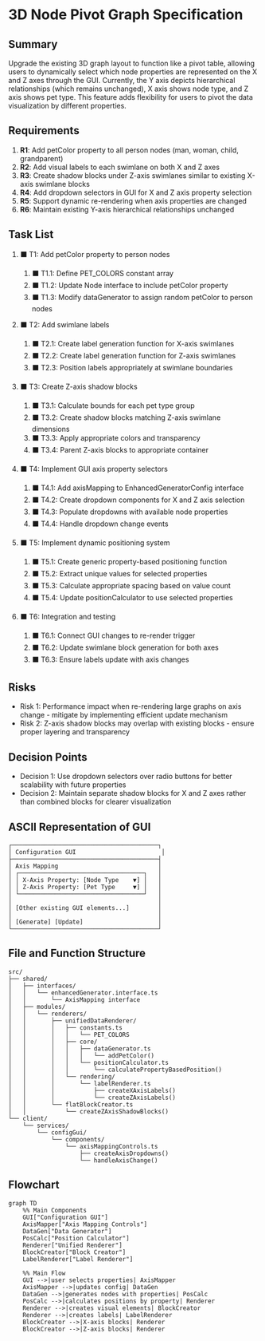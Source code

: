 # 3D Node Pivot Graph Specification

## Summary

Upgrade the existing 3D graph layout to function like a pivot table, allowing users to dynamically select which node properties are represented on the X and Z axes through the GUI. Currently, the Y axis depicts hierarchical relationships (which remains unchanged), X axis shows node type, and Z axis shows pet type. This feature adds flexibility for users to pivot the data visualization by different properties.

## Requirements

1. **R1**: Add petColor property to all person nodes (man, woman, child, grandparent)
2. **R2**: Add visual labels to each swimlane on both X and Z axes
3. **R3**: Create shadow blocks under Z-axis swimlanes similar to existing X-axis swimlane blocks
4. **R4**: Add dropdown selectors in GUI for X and Z axis property selection
5. **R5**: Support dynamic re-rendering when axis properties are changed
6. **R6**: Maintain existing Y-axis hierarchical relationships unchanged

## Task List

1. ⬛ T1: Add petColor property to person nodes
   1. ⬛ T1.1: Define PET_COLORS constant array
   2. ⬛ T1.2: Update Node interface to include petColor property
   3. ⬛ T1.3: Modify dataGenerator to assign random petColor to person nodes

2. ⬛ T2: Add swimlane labels
   1. ⬛ T2.1: Create label generation function for X-axis swimlanes
   2. ⬛ T2.2: Create label generation function for Z-axis swimlanes
   3. ⬛ T2.3: Position labels appropriately at swimlane boundaries

3. ⬛ T3: Create Z-axis shadow blocks
   1. ⬛ T3.1: Calculate bounds for each pet type group
   2. ⬛ T3.2: Create shadow blocks matching Z-axis swimlane dimensions
   3. ⬛ T3.3: Apply appropriate colors and transparency
   4. ⬛ T3.4: Parent Z-axis blocks to appropriate container

4. ⬛ T4: Implement GUI axis property selectors
   1. ⬛ T4.1: Add axisMapping to EnhancedGeneratorConfig interface
   2. ⬛ T4.2: Create dropdown components for X and Z axis selection
   3. ⬛ T4.3: Populate dropdowns with available node properties
   4. ⬛ T4.4: Handle dropdown change events

5. ⬛ T5: Implement dynamic positioning system
   1. ⬛ T5.1: Create generic property-based positioning function
   2. ⬛ T5.2: Extract unique values for selected properties
   3. ⬛ T5.3: Calculate appropriate spacing based on value count
   4. ⬛ T5.4: Update positionCalculator to use selected properties

6. ⬛ T6: Integration and testing
   1. ⬛ T6.1: Connect GUI changes to re-render trigger
   2. ⬛ T6.2: Update swimlane block generation for both axes
   3. ⬛ T6.3: Ensure labels update with axis changes

## Risks

- Risk 1: Performance impact when re-rendering large graphs on axis change - mitigate by implementing efficient update mechanism
- Risk 2: Z-axis shadow blocks may overlap with existing blocks - ensure proper layering and transparency

## Decision Points

- Decision 1: Use dropdown selectors over radio buttons for better scalability with future properties
- Decision 2: Maintain separate shadow blocks for X and Z axes rather than combined blocks for clearer visualization

## ASCII Representation of GUI

```
┌─────────────────────────────────────────┐
│ Configuration GUI                        │
├─────────────────────────────────────────┤
│ Axis Mapping                            │
│ ┌───────────────────────────────────┐   │
│ │ X-Axis Property: [Node Type    ▼] │   │
│ │ Z-Axis Property: [Pet Type     ▼] │   │
│ └───────────────────────────────────┘   │
│                                         │
│ [Other existing GUI elements...]        │
│                                         │
│ [Generate] [Update]                     │
└─────────────────────────────────────────┘
```

## File and Function Structure

```
src/
├── shared/
│   ├── interfaces/
│   │   └── enhancedGenerator.interface.ts
│   │       └── AxisMapping interface
│   ├── modules/
│   │   └── renderers/
│   │       ├── unifiedDataRenderer/
│   │       │   ├── constants.ts
│   │       │   │   └── PET_COLORS
│   │       │   ├── core/
│   │       │   │   ├── dataGenerator.ts
│   │       │   │   │   └── addPetColor()
│   │       │   │   └── positionCalculator.ts
│   │       │   │       └── calculatePropertyBasedPosition()
│   │       │   └── rendering/
│   │       │       └── labelRenderer.ts
│   │       │           ├── createXAxisLabels()
│   │       │           └── createZAxisLabels()
│   │       └── flatBlockCreator.ts
│   │           └── createZAxisShadowBlocks()
└── client/
    └── services/
        └── configGui/
            └── components/
                └── axisMappingControls.ts
                    ├── createAxisDropdowns()
                    └── handleAxisChange()
```

## Flowchart

```mermaid
graph TD
    %% Main Components
    GUI["Configuration GUI"]
    AxisMapper["Axis Mapping Controls"]
    DataGen["Data Generator"]
    PosCalc["Position Calculator"]
    Renderer["Unified Renderer"]
    BlockCreator["Block Creator"]
    LabelRenderer["Label Renderer"]
    
    %% Main Flow
    GUI -->|user selects properties| AxisMapper
    AxisMapper -->|updates config| DataGen
    DataGen -->|generates nodes with properties| PosCalc
    PosCalc -->|calculates positions by property| Renderer
    Renderer -->|creates visual elements| BlockCreator
    Renderer -->|creates labels| LabelRenderer
    BlockCreator -->|X-axis blocks| Renderer
    BlockCreator -->|Z-axis blocks| Renderer
```
